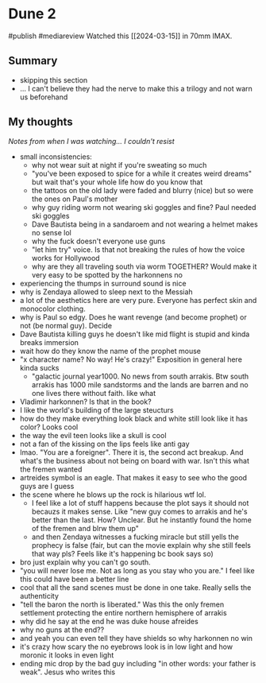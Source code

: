 # Dune 2
#publish 
#mediareview 
Watched this [[2024-03-15]] in 70mm IMAX.

## Summary
- skipping this section
- ... I can't believe they had the nerve to make this a trilogy and not warn us beforehand

## My thoughts
_Notes from when I was watching... I couldn't resist_

- small inconsistencies:
    - why not wear suit at night if you're sweating so much
    - "you've been exposed to spice for a while it creates weird dreams" but wait that's your whole life how do you know that
    - the tattoos on the old lady were faded and blurry (nice) but so were the ones on Paul's mother
    - why guy riding worm not wearing ski goggles and fine? Paul needed ski goggles
    - Dave Bautista being in a sandaroem and not wearing a helmet makes no sense lol
    - why the fuck doesn't everyone use guns 
    - "let him try" voice. Is that not breaking the rules of how the voice works for Hollywood
    - why are they all traveling south via worm TOGETHER? Would make it very easy to be spotted by the harkonnens no
- experiencing the thumps in surround sound is nice
- why is Zendaya allowed to sleep next to the Messiah
- a lot of the aesthetics here are very pure. Everyone has perfect skin and monocolor clothing.
- why is Paul so edgy. Does he want revenge (and become prophet) or not (be normal guy). Decide
- Dave Bautista killing guys he doesn't like mid flight is stupid and kinda breaks immersion
- wait how do they know the name of the prophet mouse
- "x character name? No way! He's crazy!" Exposition in general here kinda sucks
    - "galactic journal year1000. No news from south arrakis. Btw south arrakis has 1000 mile sandstorms and the lands are barren and no one lives there without faith. like what
- Vladimir harkonnen? Is that in the book?
- I like the world's building of the large steucturs
- how do they make everything look black and white still look like it has color? Looks cool
- the way the evil teen looks like a skull is cool
- not a fan of the kissing on the lips feels like anti gay
- lmao. "You are a foreigner". There it is, the second act breakup. And what's the business about not being on board with war. Isn't this what the fremen wanted
- artreides symbol is an eagle. That makes it easy to see who the good guys are I guess
- the scene where he blows up the rock is hilarious wtf lol.
    - I feel like a lot of stuff happens because the plot says it should not becauzs it makes sense. Like "new guy comes to arrakis and he's better than the last. How? Unclear. But he instantly found the home of the fremen and blrw them up"
    - and then Zendaya witnesses a fucking miracle but still yells the prophecy is false (fair, but can the movie explain why she still feels that way pls? Feels like it's happening bc book says so)
- bro just explain why you can't go south. 
- "you will never lose me. Not as long as you stay who you are." I feel like this could have been a better line
- cool that all the sand scenes must be done in one take. Really sells the authenticity
- "tell the baron the north is liberated." Was this the only fremen settlement protecting the entire northern hemisphere of arrakis
- why did he say at the end he was duke house afreides
- why no guns at the end??
- and yeah you can even tell they have shields so why harkonnen no win
- it's crazy how scary the no eyebrows look is in low light and how moronic it looks in even light
- ending mic drop by the bad guy including "in other words: your father is weak". Jesus who writes this